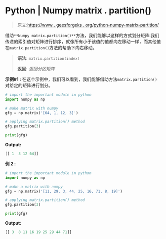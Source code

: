# Python | Numpy matrix . partition()

> 原文:[https://www . geesforgeks . org/python-numpy-matrix-partition/](https://www.geeksforgeeks.org/python-numpy-matrix-partition/)

借助`**Numpy matrix.partition()**`方法，我们能够以这样的方式划分矩阵:我们传递的索引值对矩阵进行排序，就像所有小于该值的值都向左移动一样，而其他值在`matrix.partition()`方法的帮助下向右移动。

> **语法:** `matrix.partition(index)`
> 
> **返回:** *返回分区矩阵*

**示例#1 :**
在这个示例中，我们可以看到，我们能够借助方法`matrix.partition()`对给定的矩阵进行划分。

```py
# import the important module in python
import numpy as np

# make matrix with numpy
gfg = np.matrix('[64, 1, 12, 3]')

# applying matrix.partition() method
gfg.partition(3)

print(gfg)
```

**Output:**

```py
[[ 1  3 12 64]]

```

**例 2 :**

```py
# import the important module in python
import numpy as np

# make a matrix with numpy
gfg = np.matrix('[11, 29, 3, 44, 25, 16, 71, 8, 19]')

# applying matrix.partition() method
gfg.partition(3)

print(gfg)
```

**Output:**

```py
[[ 3  8 11 16 19 25 29 44 71]]

```
